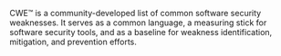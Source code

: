 CWE™ is a community-developed list of common software security weaknesses. It serves as a common language, a measuring stick for software security tools, and as a baseline for weakness identification, mitigation, and prevention efforts.